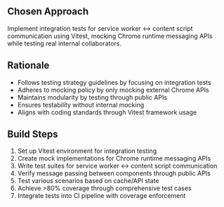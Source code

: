 ## Chosen Approach
Implement integration tests for service worker <-> content script communication using Vitest, mocking Chrome runtime messaging APIs while testing real internal collaborators.

## Rationale
- Follows testing strategy guidelines by focusing on integration tests
- Adheres to mocking policy by only mocking external Chrome APIs
- Maintains modularity by testing through public APIs
- Ensures testability without internal mocking
- Aligns with coding standards through Vitest framework usage

## Build Steps
1. Set up Vitest environment for integration testing
2. Create mock implementations for Chrome runtime messaging APIs
3. Write test suites for service worker <-> content script communication
4. Verify message passing between components through public APIs
5. Test various scenarios based on cache/API state
6. Achieve >80% coverage through comprehensive test cases
7. Integrate tests into CI pipeline with coverage enforcement